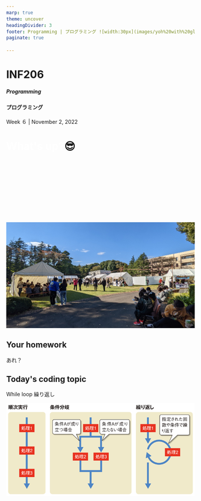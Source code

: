 ```yaml
---
marp: true
theme: uncover
headingDivider: 3
footer: Programming | プログラミング ![width:30px](images/yoh%20with%20globe.png)
paginate: true

---
```


# INF206 
##### Programming
#### プログラミング

Week ６ | November 2, 2022

# <span style="color:white">What's up?</span>😎
<br>
<br>
<br>
<br>
<br>
<br>
<br>
<br>
<br>

![bg](../images/gakuensai.jpeg)


## Your homework

あれ？


## Today's coding topic
While loop 繰り返し

![](../images/for%20and%20while.png)


